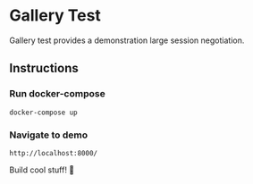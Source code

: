 # Gallery Test

Gallery test provides a demonstration large session negotiation.

## Instructions

### Run docker-compose

```
docker-compose up
```

### Navigate to demo

```
http://localhost:8000/
```

Build cool stuff! 🚀
